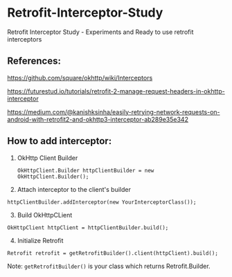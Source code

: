 # Retrofit-Interceptor-Study
Retrofit Interceptor Study - Experiments and Ready to use retrofit interceptors


References:
--------------------

https://github.com/square/okhttp/wiki/Interceptors

https://futurestud.io/tutorials/retrofit-2-manage-request-headers-in-okhttp-interceptor

https://medium.com/@kanishksinha/easily-retrying-network-requests-on-android-with-retrofit2-and-okhttp3-interceptor-ab289e35e342




How to add interceptor:
-------------------------

1. OkHttp Client Builder

   `OkHttpClient.Builder httpClientBuilder = new OkHttpClient.Builder();`
   
2. Attach interceptor to the client's builder 

  `httpClientBuilder.addInterceptor(new YourInterceptorClass());`
  
3. Build OkHttpCLient

  `OkHttpClient httpClient = httpClientBuilder.build();`
  
4. Initialize Retrofit

  `Retrofit retrofit = getRetrofitBuilder().client(httpClient).build();`
  
  
Note: 
`getRetrofitBuilder()` is your class which returns Retrofit.Builder.

